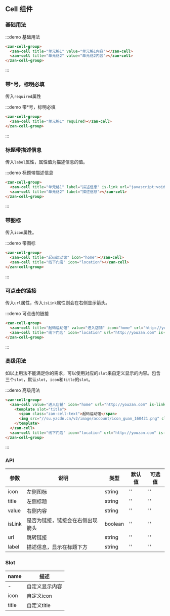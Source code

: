<style>
.official-img {
  width: 31px;
  vertical-align: middle;
  border: 0;
}
</style>

<script>
export default {
  methods: {
    handleClick() {
      console.log('cell click');
    }
  }
};
</script>

## Cell 组件

### 基础用法

:::demo 基础用法
```html
<zan-cell-group>
  <zan-cell title="单元格1" value="单元格1内容"></zan-cell>
  <zan-cell title="单元格2" value="单元格2内容"></zan-cell>
</zan-cell-group>
```
:::

### 带*号，标明必填

传入`required`属性

:::demo  带*号，标明必填
```html
<zan-cell-group>
  <zan-cell title="单元格1" required></zan-cell>
</zan-cell-group>
```
:::

### 标题带描述信息

传入`label`属性，属性值为描述信息的值。

:::demo 标题带描述信息
```html
<zan-cell-group>
  <zan-cell title="单元格1" label="描述信息" is-link url="javascript:void(0)" @click="handleClick"></zan-cell>
  <zan-cell title="单元格2" label="描述信息"></zan-cell>
</zan-cell-group>
```
:::

### 带图标

传入`icon`属性。

:::demo 带图标
```html
<zan-cell-group>
  <zan-cell title="起码运动馆" icon="home"></zan-cell>
  <zan-cell title="线下门店" icon="location"></zan-cell>
</zan-cell-group>
```
:::

### 可点击的链接

传入`url`属性，传入`isLink`属性则会在右侧显示箭头。

:::demo 可点击的链接
```html
<zan-cell-group>
  <zan-cell title="起码运动馆" value="进入店铺" icon="home" url="http://youzan.com" is-link></zan-cell>
  <zan-cell title="线下门店" icon="location" url="http://youzan.com" is-link></zan-cell>
</zan-cell-group>
```
:::

### 高级用法

如以上用法不能满足你的需求，可以使用对应的`slot`来自定义显示的内容。包含三个`slot`，默认`slot`，`icon`和`title`的`slot`。

:::demo 高级用法
```html
<zan-cell-group>
  <zan-cell value="进入店铺" icon="home" url="http://youzan.com" is-link>
    <template slot="title">
      <span class="zan-cell-text">起码运动馆</span>
      <img src="//su.yzcdn.cn/v2/image/account/icon_guan_160421.png" class="official-img">
    </template>
  </zan-cell>
  <zan-cell title="线下门店" icon="location" url="http://youzan.com" is-link></zan-cell>
</zan-cell-group>
```
:::

### API

| 参数       | 说明      | 类型       | 默认值       | 可选值       |
|-----------|-----------|-----------|-------------|-------------|
| icon | 左侧图标 | string  | ''          | ''          |
| title | 左侧标题 | string  | ''          | ''          |
| value | 右侧内容 | string  | ''          | ''          |
| isLink | 是否为链接，链接会在右侧出现箭头 | boolean  | ''          | ''          |
| url | 跳转链接 | string  | ''          | ''          |
| label | 描述信息，显示在标题下方 | string  | ''          | ''          |

### Slot

| name       | 描述      |
|-----------|-----------|
| - | 自定义显示内容 |
| icon | 自定义icon |
| title | 自定义title |
